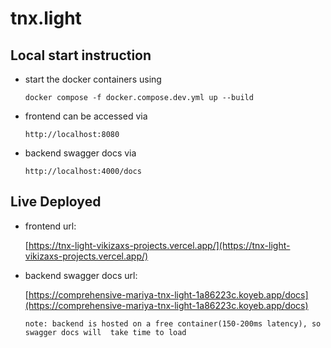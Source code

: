 # tnx.light

## Local start instruction

- start the docker containers using

  `docker compose -f docker.compose.dev.yml up --build `

- frontend can be accessed via

  `http://localhost:8080`

- backend swagger docs via

  `http://localhost:4000/docs`

## Live Deployed

- frontend url:

  [https://tnx-light-vikizaxs-projects.vercel.app/](https://tnx-light-vikizaxs-projects.vercel.app/)

- backend swagger docs url:

  [https://comprehensive-mariya-tnx-light-1a86223c.koyeb.app/docs](https://comprehensive-mariya-tnx-light-1a86223c.koyeb.app/docs)

  `note: backend is hosted on a free container(150-200ms latency), so swagger docs will  take time to load`
